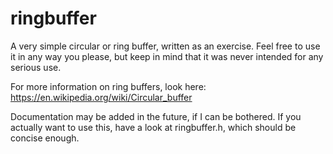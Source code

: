 # ringbuffer
A very simple circular or ring buffer, written as an exercise.
Feel free to use it in any way you please, but keep in mind that it was never intended for any serious use.

For more information on ring buffers, look here: https://en.wikipedia.org/wiki/Circular_buffer

Documentation may be added in the future, if I can be bothered.
If you actually want to use this, have a look at ringbuffer.h, which should be concise enough.
